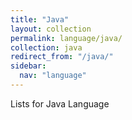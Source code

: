 ```yaml
---
title: "Java"
layout: collection
permalink: language/java/
collection: java
redirect_from: "/java/"
sidebar:
  nav: "language"
---
```


Lists for Java Language
